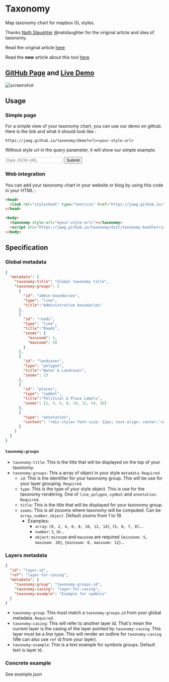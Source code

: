 # Taxonomy

Map taxonomy chart for mapbox GL styles.

Thanks [Nath Slaughter](https://github.com/natslaughter) @natslaughter for the original article and idea of taxonomy.

Read the original article [here](https://blog.mapbox.com/map-design-taxonomy-chart-ae17b23df019)

Read the **new** article about this tool [here](https://blog.jawg.io/map-taxonomy-chart-with-jawg-maps/)

## [GitHub Page](https://jawg.github.io/taxonomy/) and [Live Demo](https://jawg.github.io/taxonomy/demo)

![screenshot](https://blog.jawg.io/content/images/2018/05/taxonomy-header.png)

## Usage

### Simple page

For a simple view of your taxonomy chart, you can use our demo on github.
Here is the link and what it should look like :

    https://jawg.github.io/taxonomy/demo?url=<your-style-url>

Without style url in the query parameter, it will show our simple example.

<form action="https://jawg.github.io/taxonomy/demo" target="_blank">
  <input type="text" name="url" placeholder="Style JSON URL" style="color: #24292e; background-color: #fff; border: 1px solid #d1d5da; border-radius: 3px;"> <input type="submit" value="Submit" class="btn">
</form>

### Web integration

You can add your taxonomy chart in your website or blog by using this code in your HTML :

```html
<head>
  <link rel="stylesheet" type="text/css" href="https://jawg.github.io/taxonomy/dist/style.css">
</head>

<body>
  <taxonomy style-url="<your-style-url>"></taxonomy>
  <script src="https://jawg.github.io/taxonomy/dist/taxonomy-bundle+riot.js"></script>
</body>
```

## Specification

### Global metadata

```json
{
  "metadata": {
    "taxonomy:title": "Global taxonomy title",
    "taxonomy:groups": [
      {
        "id": "admin-boundaries",
        "type": "line",
        "title":"Administrative boundaries"
      },
      {
        "id": "roads",
        "type": "line",
        "title":"Roads",
        "zooms": {
          "minzoom": 5,
          "maxzoom": 20
        }
      },
      {
        "id": "landcover",
        "type": "polygon",
        "title":"Water & Landcover",
        "zooms": 13
      },
      {
        "id": "places",
        "type": "symbol",
        "title":"Political & Place Labels",
        "zooms": [2, 4, 6, 8, 10, 12, 14, 16]
      },
      {
        "type": "annotation",
        "content": "<div style='font-size: 12px; text-align: center;'>Annotation for ending</a></div>"
      }
    ]
  }
}
```

#### `taxonomy:groups`

-   `taxonomy:title`: This is the title that will be displayed on the top of your taxonomy.
-   `taxonomy:groups`: This a array of object in your style `metadata`. `Required`
    -   `id`: This is the identifier for your taxonomy group. This will be use for your layer grouping. `Required`.
    -   `type`: This is the type of your style object. This is use for the taxonomy rendering. One of `line`, `polygon`, `symbol` and `annotation`. `Required`.
    -   `title`: This is the title that will be displayed for your taxonomy group.
    -   `zooms`: This is all zoooms where taxonomy will be computed. Can be `array`, `number`, `object`. Default zooms from 1 to 19.
        -   Examples:
            -   `array`: `[0, 2, 4, 6, 8, 10, 12, 14]`, `[5, 6, 7, 8]`...
            -   `number`: `3`, `16`...
            -   `object`: `minzoom` and `maxzoom` are required `{minzoom: 5, maxzoom: 20}`, `{minzoom: 0, maxzoom: 12}`...

### Layers metadata

```json
{
  "id": "layer-id",
  "ref": "layer-for-casing",
  "metadata": {
    "taxonomy:group": "taxonomy-groups-id",
    "taxonomy:casing": "layer-for-casing",
    "taxonomy:example": "Example for symbols"
  }
}
```

-   `taxonomy:group`: This must match a `taxonomy:groups`.`id` from your global metadata.
    `Required`.
-   `taxonomy:casing`: This will refer to another layer id. That's mean the current layer is the casing of the layer pointed by `taxonomy:casing`. This layer must be a line type. This will render an outline for `taxonomy:casing` (We can also use `ref` id from your layer).
-   `taxonomy:example`: This is a text example for symbols groups. Default text is layer id.

### Concrete example

See example.json
